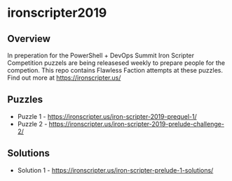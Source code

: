 # ironscripter2019

## Overview

In preperation for the PowerShell + DevOps Summit Iron Scripter Competition puzzels are being releasesed weekly to prepare people for the competion. This repo contains Flawless Faction attempts at these puzzles. Find out more at https://ironscripter.us/

## Puzzles

* Puzzle 1 - https://ironscripter.us/iron-scripter-2019-prequel-1/
* Puzzle 2 - https://ironscripter.us/iron-scripter-2019-prelude-challenge-2/

## Solutions

* Solution 1 - https://ironscripter.us/iron-scripter-prelude-1-solutions/